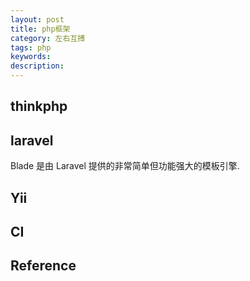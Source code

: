 ```yaml
---
layout: post
title: php框架
category: 左右互搏
tags: php
keywords: 
description: 
---
```


## thinkphp

## laravel

Blade 是由 Laravel 提供的非常简单但功能强大的模板引擎.

## Yii

## CI

## Reference


